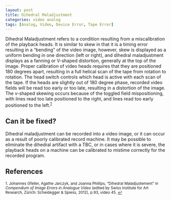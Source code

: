```yaml
---
layout: post
title: Dihedral Maladjustment
categories: video analog
tags: [Analog, Video, Device Error, Tape Error]
---
```



Dihedral Maladjustment refers to a condition resulting from a miscalibration of the playback heads. It is similar to skew in that it is a timing error resulting in a “bending” of the video image, however, skew is displayed as a uniform bending in one direction (left or right), and dihedral maladjustment displays as a fanning or V-shaped distortion, generally at the top of the image. Proper calibration of video heads requires that they are positioned 180 degrees apart, resulting in a full helical scan of the tape from rotation to rotation. The head switch controls which head is active with each scan of the tape. If the heads are slightly out of 180 degree phase, recorded video fields will be read too early or too late, resulting in a distortion of the image. The v-shaped skewing occurs because of the toggled field mispositioning, with lines read too late positioned to the right, and lines read too early positioned to the left.<sup><a href="#fn1" id="ref1">1</a></sup>

## Can it be fixed?

Dihedral maladjustment can be recorded into a video image, or it can occur as a result of poorly calibrated record machine. It may be possible to eliminate the dihedral artifact with a TBC, or in cases where it is severe, the playback heads on a machine can be calibrated to mistime correctly for the recorded program.

## References

<sup id="fn1">1. Johannes Gfeller, Agathe Jarczyk, and Joanna Phillips, “Dihedral Maladjustement” in _Compendium of Image Errors in Analogue Video_ (edited by Swiss Institute for Art Research, Zürich: Scheidegger & Spiess, 2012), p.93, video 45. <a href="#ref1" title="Jump back to footnote 1 in the text.">↩</a></sup> 
